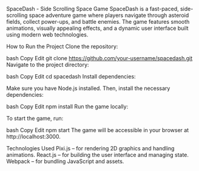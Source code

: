 SpaceDash - Side Scrolling Space Game
SpaceDash is a fast-paced, side-scrolling space adventure game where players navigate through asteroid fields, collect power-ups, and battle enemies. The game features smooth animations, visually appealing effects, and a dynamic user interface built using modern web technologies.

How to Run the Project
Clone the repository:

bash
Copy
Edit
git clone https://github.com/your-username/spacedash.git
Navigate to the project directory:

bash
Copy
Edit
cd spacedash
Install dependencies:

Make sure you have Node.js installed. Then, install the necessary dependencies:

bash
Copy
Edit
npm install
Run the game locally:

To start the game, run:

bash
Copy
Edit
npm start
The game will be accessible in your browser at http://localhost:3000.

Technologies Used
Pixi.js – for rendering 2D graphics and handling animations.
React.js – for building the user interface and managing state.
Webpack – for bundling JavaScript and assets.
